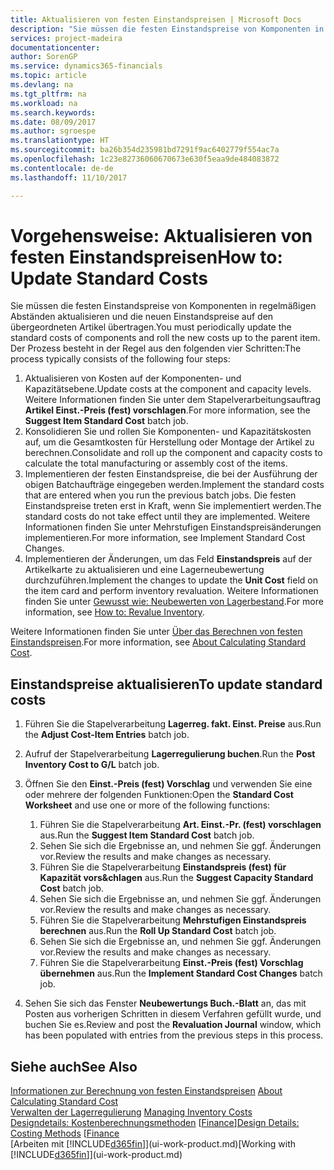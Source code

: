 ```yaml
---
title: Aktualisieren von festen Einstandspreisen | Microsoft Docs
description: "Sie müssen die festen Einstandspreise von Komponenten in regelmäßigen Abständen aktualisieren und die neuen Einstandspreise auf den übergeordneten Artikel übertragen."
services: project-madeira
documentationcenter: 
author: SorenGP
ms.service: dynamics365-financials
ms.topic: article
ms.devlang: na
ms.tgt_pltfrm: na
ms.workload: na
ms.search.keywords: 
ms.date: 08/09/2017
ms.author: sgroespe
ms.translationtype: HT
ms.sourcegitcommit: ba26b354d235981bd7291f9ac6402779f554ac7a
ms.openlocfilehash: 1c23e82736060670673e630f5eaa9de484083872
ms.contentlocale: de-de
ms.lasthandoff: 11/10/2017

---
```

# <a name="how-to-update-standard-costs"></a><span data-ttu-id="aeffb-103">Vorgehensweise: Aktualisieren von festen Einstandspreisen</span><span class="sxs-lookup"><span data-stu-id="aeffb-103">How to: Update Standard Costs</span></span>
<span data-ttu-id="aeffb-104">Sie müssen die festen Einstandspreise von Komponenten in regelmäßigen Abständen aktualisieren und die neuen Einstandspreise auf den übergeordneten Artikel übertragen.</span><span class="sxs-lookup"><span data-stu-id="aeffb-104">You must periodically update the standard costs of components and roll the new costs up to the parent item.</span></span> <span data-ttu-id="aeffb-105">Der Prozess besteht in der Regel aus den folgenden vier Schritten:</span><span class="sxs-lookup"><span data-stu-id="aeffb-105">The process typically consists of the following four steps:</span></span>  

1.  <span data-ttu-id="aeffb-106">Aktualisieren von Kosten auf der Komponenten- und Kapazitätsebene.</span><span class="sxs-lookup"><span data-stu-id="aeffb-106">Update costs at the component and capacity levels.</span></span> <span data-ttu-id="aeffb-107">Weitere Informationen finden Sie unter dem Stapelverarbeitungsauftrag **Artikel Einst.-Preis (fest) vorschlagen**.</span><span class="sxs-lookup"><span data-stu-id="aeffb-107">For more information, see the **Suggest Item Standard Cost** batch job.</span></span>  
2.  <span data-ttu-id="aeffb-108">Konsolidieren Sie und rollen Sie Komponenten- und Kapazitätskosten auf, um die Gesamtkosten für Herstellung oder Montage der Artikel zu berechnen.</span><span class="sxs-lookup"><span data-stu-id="aeffb-108">Consolidate and roll up the component and capacity costs to calculate the total manufacturing or assembly cost of the items.</span></span>  
3.  <span data-ttu-id="aeffb-109">Implementieren der festen Einstandspreise, die bei der Ausführung der obigen Batchaufträge eingegeben werden.</span><span class="sxs-lookup"><span data-stu-id="aeffb-109">Implement the standard costs that are entered when you run the previous batch jobs.</span></span> <span data-ttu-id="aeffb-110">Die festen Einstandspreise treten erst in Kraft, wenn Sie implementiert werden.</span><span class="sxs-lookup"><span data-stu-id="aeffb-110">The standard costs do not take effect until they are implemented.</span></span> <span data-ttu-id="aeffb-111">Weitere Informationen finden Sie unter Mehrstufigen Einstandspreisänderungen implementieren.</span><span class="sxs-lookup"><span data-stu-id="aeffb-111">For more information, see Implement Standard Cost Changes.</span></span>  
4.  <span data-ttu-id="aeffb-112">Implementieren der Änderungen, um das Feld **Einstandspreis** auf der Artikelkarte zu aktualisieren und eine Lagerneubewertung durchzuführen.</span><span class="sxs-lookup"><span data-stu-id="aeffb-112">Implement the changes to update the **Unit Cost** field on the item card and perform inventory revaluation.</span></span> <span data-ttu-id="aeffb-113">Weitere Informationen finden Sie unter [Gewusst wie: Neubewerten von Lagerbestand](inventory-how-revalue-inventory.md).</span><span class="sxs-lookup"><span data-stu-id="aeffb-113">For more information, see [How to: Revalue Inventory](inventory-how-revalue-inventory.md).</span></span>  

<span data-ttu-id="aeffb-114">Weitere Informationen finden Sie unter [Über das Berechnen von festen Einstandspreisen](finance-about-calculating-standard-cost.md).</span><span class="sxs-lookup"><span data-stu-id="aeffb-114">For more information, see [About Calculating Standard Cost](finance-about-calculating-standard-cost.md).</span></span>  
## <a name="to-update-standard-costs"></a><span data-ttu-id="aeffb-115">Einstandspreise aktualisieren</span><span class="sxs-lookup"><span data-stu-id="aeffb-115">To update standard costs</span></span>  
1.  <span data-ttu-id="aeffb-116">Führen Sie die Stapelverarbeitung **Lagerreg. fakt. Einst. Preise** aus.</span><span class="sxs-lookup"><span data-stu-id="aeffb-116">Run the **Adjust Cost-Item Entries** batch job.</span></span>  
2.  <span data-ttu-id="aeffb-117">Aufruf der Stapelverarbeitung **Lagerregulierung buchen**.</span><span class="sxs-lookup"><span data-stu-id="aeffb-117">Run the **Post Inventory Cost to G/L** batch job.</span></span>  
3.  <span data-ttu-id="aeffb-118">Öffnen Sie den **Einst.-Preis (fest) Vorschlag** und verwenden Sie eine oder mehrere der folgenden Funktionen:</span><span class="sxs-lookup"><span data-stu-id="aeffb-118">Open the **Standard Cost Worksheet** and use one or more of the following functions:</span></span>  

    1.  <span data-ttu-id="aeffb-119">Führen Sie die Stapelverarbeitung **Art. Einst.-Pr. (fest) vorschlagen** aus.</span><span class="sxs-lookup"><span data-stu-id="aeffb-119">Run the **Suggest Item Standard Cost** batch job.</span></span>  
    2.  <span data-ttu-id="aeffb-120">Sehen Sie sich die Ergebnisse an, und nehmen Sie ggf. Änderungen vor.</span><span class="sxs-lookup"><span data-stu-id="aeffb-120">Review the results and make changes as necessary.</span></span>  
    3.  <span data-ttu-id="aeffb-121">Führen Sie die Stapelverarbeitung **Einstandspreis (fest) für Kapazität vors&chlagen** aus.</span><span class="sxs-lookup"><span data-stu-id="aeffb-121">Run the **Suggest Capacity Standard Cost** batch job.</span></span>  
    4.  <span data-ttu-id="aeffb-122">Sehen Sie sich die Ergebnisse an, und nehmen Sie ggf. Änderungen vor.</span><span class="sxs-lookup"><span data-stu-id="aeffb-122">Review the results and make changes as necessary.</span></span>
    5. <span data-ttu-id="aeffb-123">Führen Sie die Stapelverarbeitung **Mehrstufigen Einstandspreis berechnen** aus.</span><span class="sxs-lookup"><span data-stu-id="aeffb-123">Run the **Roll Up Standard Cost** batch job.</span></span>
    6.  <span data-ttu-id="aeffb-124">Sehen Sie sich die Ergebnisse an, und nehmen Sie ggf. Änderungen vor.</span><span class="sxs-lookup"><span data-stu-id="aeffb-124">Review the results and make changes as necessary.</span></span>
    7.  <span data-ttu-id="aeffb-125">Führen Sie die Stapelverarbeitung **Einst.-Preis (fest) Vorschlag übernehmen** aus.</span><span class="sxs-lookup"><span data-stu-id="aeffb-125">Run the **Implement Standard Cost Changes** batch job.</span></span>  
4.  <span data-ttu-id="aeffb-126">Sehen Sie sich das Fenster **Neubewertungs Buch.-Blatt** an, das mit Posten aus vorherigen Schritten in diesem Verfahren gefüllt wurde, und buchen Sie es.</span><span class="sxs-lookup"><span data-stu-id="aeffb-126">Review and post the **Revaluation Journal** window, which has been populated with entries from the previous steps in this process.</span></span>  

## <a name="see-also"></a><span data-ttu-id="aeffb-127">Siehe auch</span><span class="sxs-lookup"><span data-stu-id="aeffb-127">See Also</span></span>  
 <span data-ttu-id="aeffb-128">[Informationen zur Berechnung von festen Einstandspreisen](finance-about-calculating-standard-cost.md) </span><span class="sxs-lookup"><span data-stu-id="aeffb-128">[About Calculating Standard Cost](finance-about-calculating-standard-cost.md) </span></span>  
 <span data-ttu-id="aeffb-129">[Verwalten der Lagerregulierung](finance-manage-inventory-costs.md) </span><span class="sxs-lookup"><span data-stu-id="aeffb-129">[Managing Inventory Costs](finance-manage-inventory-costs.md) </span></span>  
 <span data-ttu-id="aeffb-130">[Designdetails: Kostenberechnungsmethoden](design-details-costing-methods.md) [[Finance](finance.md)]</span><span class="sxs-lookup"><span data-stu-id="aeffb-130">[Design Details: Costing Methods](design-details-costing-methods.md) [[Finance](finance.md)</span></span>  
 <span data-ttu-id="aeffb-131">[Arbeiten mit [!INCLUDE[d365fin](includes/d365fin_md.md)]](ui-work-product.md)</span><span class="sxs-lookup"><span data-stu-id="aeffb-131">[Working with [!INCLUDE[d365fin](includes/d365fin_md.md)]](ui-work-product.md)</span></span>  

